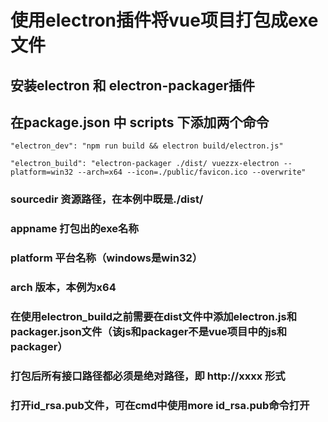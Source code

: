 # 使用electron插件将vue项目打包成exe文件
## 安装electron 和 electron-packager插件
## 在package.json 中 scripts 下添加两个命令
```
"electron_dev": "npm run build && electron build/electron.js"
```
```
"electron_build": "electron-packager ./dist/ vuezzx-electron --platform=win32 --arch=x64 --icon=./public/favicon.ico --overwrite"
```
###     sourcedir 资源路径，在本例中既是./dist/ 
###     appname 打包出的exe名称   
###     platform 平台名称（windows是win32）
###     arch 版本，本例为x64
### 在使用electron_build之前需要在dist文件中添加electron.js和packager.json文件（该js和packager不是vue项目中的js和packager）
### 打包后所有接口路径都必须是绝对路径，即 http://xxxx 形式

### 打开id_rsa.pub文件，可在cmd中使用more id_rsa.pub命令打开